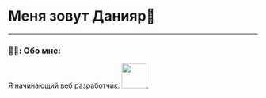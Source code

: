 
# Меня зовут Данияр👋

---


### 👨‍💻: Обо мне: 
Я начинающий веб разработчик.
<img src="https://media.giphy.com/media/VbnUQpnihPSIgIXuZv/giphy.gif" width="50px">.



